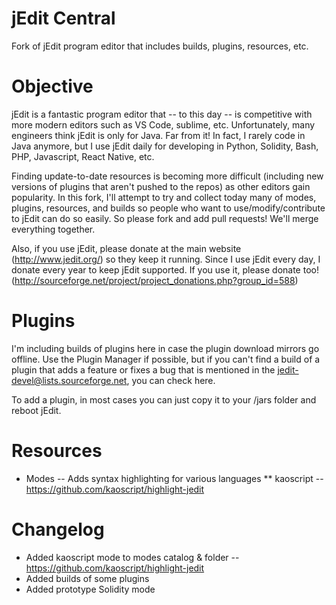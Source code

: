 # jEdit Central
Fork of jEdit program editor that includes builds, plugins, resources, etc.

# Objective

jEdit is a fantastic program editor that -- to this day -- is competitive with more modern editors such as VS Code, sublime, etc. Unfortunately, many engineers think jEdit is only for Java. Far from it! In fact, I rarely code in Java anymore, but I use jEdit daily for developing in Python, Solidity, Bash, PHP, Javascript, React Native, etc.

Finding update-to-date resources is becoming more difficult (including new versions of plugins that aren't pushed to the repos) as other editors gain popularity. In this fork, I'll attempt to try and collect today many of modes, plugins, resources, and builds so people who want to use/modify/contribute to jEdit can do so easily. So please fork and add pull requests! We'll merge everything together.

Also, if you use jEdit, please donate at the main website (http://www.jedit.org/) so they keep it running. Since I use jEdit every day, I donate every year to keep jEdit supported. If you use it, please donate too! (http://sourceforge.net/project/project_donations.php?group_id=588)

# Plugins

I'm including builds of plugins here in case the plugin download mirrors go offline. Use the Plugin Manager if possible, but if you can't find a build of a plugin that adds a feature or fixes a bug that is mentioned in the jedit-devel@lists.sourceforge.net, you can check here.

To add a plugin, in most cases you can just copy it to your /jars folder and reboot jEdit.


# Resources

* Modes -- Adds syntax highlighting for various languages
** kaoscript -- https://github.com/kaoscript/highlight-jedit


# Changelog

* Added kaoscript mode to modes catalog & folder -- https://github.com/kaoscript/highlight-jedit
* Added builds of some plugins
* Added prototype Solidity mode
